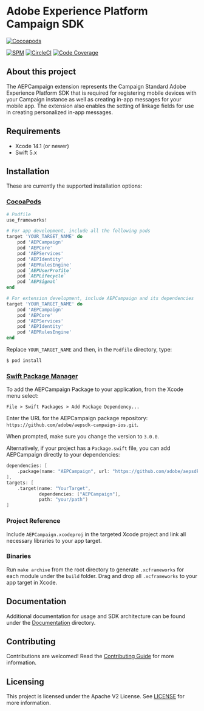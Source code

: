 # Adobe Experience Platform Campaign SDK

[![Cocoapods](https://img.shields.io/cocoapods/v/AEPCampaign.svg?color=orange&label=AEPCampaign&logo=apple&logoColor=white)](https://cocoapods.org/pods/AEPCampaign)

[![SPM](https://img.shields.io/badge/SPM-Supported-orange.svg?logo=apple&logoColor=white)](https://swift.org/package-manager/)
[![CircleCI](https://img.shields.io/circleci/project/github/adobe/aepsdk-campaign-ios/main.svg?logo=circleci)](https://circleci.com/gh/adobe/workflows/aepsdk-campaign-ios)
[![Code Coverage](https://img.shields.io/codecov/c/github/adobe/aepsdk-campaign-ios/main.svg?logo=codecov)](https://codecov.io/gh/adobe/aepsdk-campaign-ios/branch/main)

## About this project

The AEPCampaign extension represents the Campaign Standard Adobe Experience Platform SDK that is required for registering mobile devices with your Campaign instance as well as creating in-app messages for your mobile app. The extension also enables the setting of linkage fields for use in creating personalized in-app messages.

## Requirements
- Xcode 14.1 (or newer)
- Swift 5.x

## Installation
These are currently the supported installation options:

### [CocoaPods](https://guides.cocoapods.org/using/using-cocoapods.html)
```ruby
# Podfile
use_frameworks!

# For app development, include all the following pods
target 'YOUR_TARGET_NAME' do
    pod 'AEPCampaign'
    pod 'AEPCore'
    pod 'AEPServices'
    pod 'AEPIdentity'
    pod 'AEPRulesEngine'
    pod `AEPUserProfile`
    pod `AEPLifecycle`
    pod `AEPSignal`
end

# For extension development, include AEPCampaign and its dependencies
target 'YOUR_TARGET_NAME' do
    pod 'AEPCampaign'
    pod 'AEPCore'
    pod 'AEPServices'
    pod 'AEPIdentity'
    pod 'AEPRulesEngine'
end
```

Replace `YOUR_TARGET_NAME` and then, in the `Podfile` directory, type:

```bash
$ pod install
```

### [Swift Package Manager](https://github.com/apple/swift-package-manager)

To add the AEPCampaign Package to your application, from the Xcode menu select:

`File > Swift Packages > Add Package Dependency...`

Enter the URL for the AEPCampaign package repository: `https://github.com/adobe/aepsdk-campaign-ios.git`.

When prompted, make sure you change the version to `3.0.0`.

Alternatively, if your project has a `Package.swift` file, you can add AEPCampaign directly to your dependencies:

```swift
dependencies: [
    .package(name: "AEPCampaign", url: "https://github.com/adobe/aepsdk-campaign-ios.git", .upToNextMajor(from: "4.0.0"))
],
targets: [
    .target(name: "YourTarget",
            dependencies: ["AEPCampaign"],
            path: "your/path")
]
```

### Project Reference

Include `AEPCampaign.xcodeproj` in the targeted Xcode project and link all necessary libraries to your app target.

### Binaries

Run `make archive` from the root directory to generate `.xcframeworks` for each module under the `build` folder. Drag and drop all `.xcframeworks` to your app target in Xcode.

## Documentation

Additional documentation for usage and SDK architecture can be found under the [Documentation](Documentation/README.md) directory.

## Contributing

Contributions are welcomed! Read the [Contributing Guide](./.github/CONTRIBUTING.md) for more information.

## Licensing

This project is licensed under the Apache V2 License. See [LICENSE](LICENSE) for more information.
